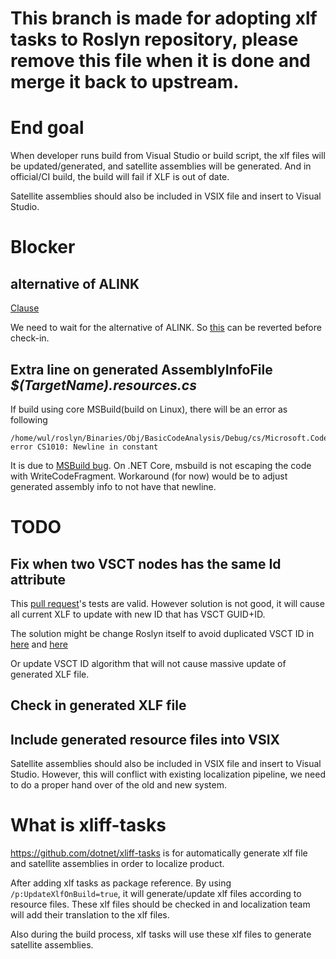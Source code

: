 # This branch is made for adopting xlf tasks to Roslyn repository, please remove this file when it is done and merge it back to upstream.

# End goal
When developer runs build from Visual Studio or build script, the xlf files will be updated/generated, and satellite assemblies will be generated. And in official/CI build, the build will fail if XLF is out of date.

Satellite assemblies should also be included in VSIX file and insert to Visual Studio.

# Blocker
## alternative of ALINK
[Clause](https://connect.microsoft.com/VisualStudio/feedback/details/611727/localized-build-with-free-form-assemblyinformationalversion-causes-alink-warning-al1053)

We need to wait for the alternative of ALINK. So [this](https://github.com/wli3/roslyn/commit/cc465bfb5a9e3e3d72a7f71c4072c6855f30fa5a) can be reverted before check-in.

## Extra line on generated AssemblyInfoFile _$(TargetName).resources.cs_
If build using core MSBuild(build on Linux), there will be an error as following

```
/home/wul/roslyn/Binaries/Obj/BasicCodeAnalysis/Debug/cs/Microsoft.CodeAnalysis.VisualBasic.resources.cs(1,1): error CS1010: Newline in constant
```
It is due to [MSBuild bug](https://github.com/Microsoft/msbuild/issues/937). On .NET Core, msbuild is not escaping the code with WriteCodeFragment. Workaround (for now) would be to adjust generated assembly info to not have that newline.

# TODO
## Fix when two VSCT nodes has the same Id attribute
This [pull request](https://github.com/dotnet/xliff-tasks/pull/33
)'s tests are valid. However solution is not good, it will cause all current XLF to update with new ID that has VSCT GUID+ID.

The solution might be change Roslyn itself to avoid duplicated VSCT ID in [here](https://github.com/dotnet/roslyn/blob/614299ff83da9959fa07131c6d0ffbc58873b6ae/src/VisualStudio/Core/Def/Commands.vsct#L284) and [here](https://github.com/dotnet/roslyn/blob/614299ff83da9959fa07131c6d0ffbc58873b6ae/src/VisualStudio/Core/Def/Commands.vsct#L294)

Or update VSCT ID algorithm that will not cause massive update of generated XLF file.

## Check in generated XLF file

## Include generated resource files into VSIX

Satellite assemblies should also be included in VSIX file and insert to Visual Studio. However, this will conflict with existing localization pipeline, we need to do a proper hand over of the old and new system.


# What is xliff-tasks
https://github.com/dotnet/xliff-tasks is for automatically generate xlf file and satellite assemblies in order to localize product.

After adding xlf tasks as package reference. By using `/p:UpdateXlfOnBuild=true`, it will generate/update xlf files according to resource files. These xlf files should be checked in and localization team will add their translation to the xlf files.

Also during the build process, xlf tasks will use these xlf files to generate satellite assemblies.